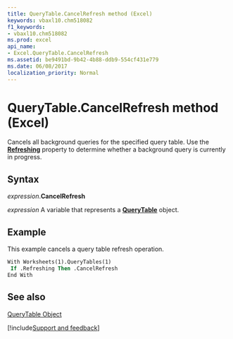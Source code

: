 ```yaml
---
title: QueryTable.CancelRefresh method (Excel)
keywords: vbaxl10.chm518082
f1_keywords:
- vbaxl10.chm518082
ms.prod: excel
api_name:
- Excel.QueryTable.CancelRefresh
ms.assetid: be9491bd-9b42-4b88-ddb9-554cf431e779
ms.date: 06/08/2017
localization_priority: Normal
---
```



# QueryTable.CancelRefresh method (Excel)

Cancels all background queries for the specified query table. Use the  **[Refreshing](Excel.QueryTable.Refreshing.md)** property to determine whether a background query is currently in progress.


## Syntax

_expression_.**CancelRefresh**

_expression_ A variable that represents a **[QueryTable](Excel.QueryTable.md)** object.


## Example

This example cancels a query table refresh operation.


```vb
With Worksheets(1).QueryTables(1) 
 If .Refreshing Then .CancelRefresh 
End With 

```


## See also


[QueryTable Object](Excel.QueryTable.md)

[!include[Support and feedback](~/includes/feedback-boilerplate.md)]